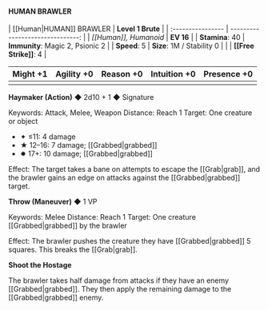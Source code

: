 #### HUMAN BRAWLER

| [[Human|HUMAN]] BRAWLER     |                **Level 1 Brute** |
| :---------------- | -------------------------------: |
| *[[Human]], Humanoid* |                        **EV 16** |
| **Stamina**: 40   | **Immunity**: Magic 2, Psionic 2 |
| **Speed**: 5      |       **Size**: 1M / Stability 0 |
|                   |               **[[Free Strike]]**: 4 |

| **Might** +1 | **Agility** +0 | **Reason** +0 | **Intuition** +0 | **Presence** +0 |
| ------------ | -------------- | ------------- | ---------------- | --------------- |
|              |                |               |                  |                 |

**Haymaker (Action)** ◆ 2d10 + 1 ◆ Signature

Keywords: Attack, Melee, Weapon
Distance: Reach 1
Target: One creature or object

- ✦ ≤11: 4 damage
- ★ 12–16: 7 damage; [[Grabbed|grabbed]]
- ✸ 17+: 10 damage; [[Grabbed|grabbed]]

Effect: The target takes a bane on attempts to escape the [[Grab|grab]], and the brawler gains an edge on attacks against the [[Grabbed|grabbed]] target.

**Throw (Maneuver)** ◆ 1 VP

Keywords: Melee
Distance: Reach 1
Target: One creature [[Grabbed|grabbed]] by the brawler

Effect: The brawler pushes the creature they have [[Grabbed|grabbed]] 5 squares. This breaks the [[Grab|grab]].

**Shoot the Hostage**

The brawler takes half damage from attacks if they have an enemy [[Grabbed|grabbed]]. They then apply the remaining damage to the [[Grabbed|grabbed]] enemy.
